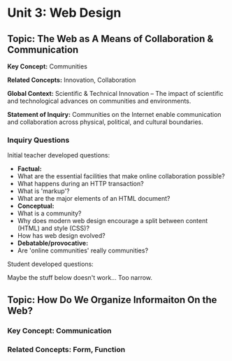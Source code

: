 Unit 3: Web Design
==================

## Topic: The Web as A Means of Collaboration & Communication

__Key Concept:__ Communities

__Related Concepts:__ Innovation, Collaboration

__Global Context:__ Scientific & Technical Innovation – The impact of scientific and technological advances on communities and environments.

__Statement of Inquiry:__
Communities on the Internet enable communication and collaboration across physical, political, and cultural boundaries.

### Inquiry Questions

Initial teacher developed questions:

* __Factual:__
 * What are the essential facilities that make online collaboration possible?
 * What happens during an HTTP transaction?
 * What is 'markup'?
 * What are the major elements of an HTML document?
* __Conceptual:__
 * What is a community?
 * Why does modern web design encourage a split between content (HTML) and style (CSS)?
 * How has web design evolved?
* __Debatable/provocative:__
 * Are 'online communities' really communities?

Student developed questions:

Maybe the stuff below doesn't work… Too narrow.

## Topic: How Do We Organize Informaiton On the Web?

### Key Concept: Communication

### Related Concepts: Form, Function
